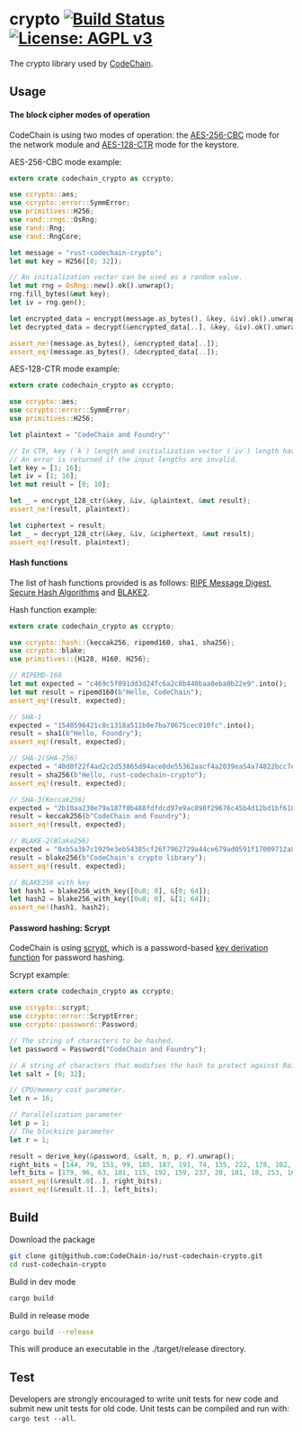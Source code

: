 # crypto [![Build Status](https://travis-ci.com/CodeChain-io/rust-codechain-crypto.svg?branch=master)](https://travis-ci.com/CodeChain-io/rust-codechain-crypto) [![License: AGPL v3](https://img.shields.io/badge/License-AGPL%20v3-blue.svg)](https://www.gnu.org/licenses/agpl-3.0)
The crypto library used by [CodeChain](https://github.com/CodeChain-io/codechain).

## Usage

#### The block cipher modes of operation

CodeChain is using two modes of operation: the [AES-256-CBC](https://tools.ietf.org/html/rfc3602) mode for the network module and [AES-128-CTR](https://tools.ietf.org/html/rfc3686#section-2.1) mode for the keystore. 

AES-256-CBC mode example:
```rust 
extern crate codechain_crypto as ccrypto;

use ccrypto::aes;
use ccrypto::error::SymmError;
use primitives::H256;
use rand::rngs::OsRng;
use rand::Rng;
use rand::RngCore;

let message = "rust-codechain-crypto";
let mut key = H256([0; 32]);

// An initialization vector can be used as a random value.
let mut rng = OsRng::new().ok().unwrap();
rng.fill_bytes(&mut key);
let iv = rng.gen();

let encrypted_data = encrypt(message.as_bytes(), &key, &iv).ok().unwrap();
let decrypted_data = decrypt(&encrypted_data[..], &key, &iv).ok().unwrap();

assert_ne!(message.as_bytes(), &encrypted_data[..]);
assert_eq!(message.as_bytes(), &decrypted_data[..]);
```

AES-128-CTR mode example:
```rust
extern crate codechain_crypto as ccrypto;

use ccrypto::aes;
use ccrypto::error::SymmError;
use primitives::H256;

let plaintext = "CodeChain and Foundry"'

// In CTR, key (`k`) length and initialization vector (`iv`) length have to be 16 bytes each.
// An error is returned if the input lengths are invalid.
let key = [1; 16];
let iv = [1; 16];
let mut result = [0; 10];

let _ = encrypt_128_ctr(&key, &iv, &plaintext, &mut result);
assert_ne!(result, plaintext);

let ciphertext = result;
let _ = decrypt_128_ctr(&key, &iv, &ciphertext, &mut result);
assert_eq!(result, plaintext);
```

#### Hash functions
The list of hash functions provided is as follows: [RIPE Message Digest](https://en.wikipedia.org/wiki/RIPEMD), [Secure Hash Algorithms](https://en.wikipedia.org/wiki/Secure_Hash_Algorithms) and [BLAKE2](https://en.wikipedia.org/wiki/BLAKE_(hash_function)#BLAKE2).

Hash function example:
```rust
extern crate codechain_crypto as ccrypto;

use ccrypto::hash::{keccak256, ripemd160, sha1, sha256};
use ccrypto::blake;
use primitives::{H128, H160, H256};

// RIPEMD-160
let mut expected = "c469c5f091dd3d24fc6a2c8b440baa0eba0b22e9".into();
let mut result = ripemd160(b"Hello, CodeChain");
assert_eq!(result, expected);

// SHA-1
expected = "1540596421c8c1318a511b0e7ba70675cec010fc".into();
result = sha1(b"Hello, Foundry");
assert_eq!(result, expected);

// SHA-2(SHA-256)
expected = "40d0f22f4ad2c2d53865d94ace0de55362aacf4a2039ea54a74822bcc7e4e170".into();
result = sha256(b"Hello, rust-codechain-crypto");
assert_eq!(result, expected);

// SHA-3(Keccak256)
expected = "2b10aa230e79a187f0b488fdfdcd97e9ac898f29676c45b4d12bd1bf61871d0e".into();
result = keccak256(b"CodeChain and Foundry");
assert_eq!(result, expected);

// BLAKE-2(Blake256)
expected = "0xb5a3b7c1929e3eb54385cf26f7962729a44ce679ad0591f17009712a8f8bd06e".into();
result = blake256(b"CodeChain's crypto library");
assert_eq!(result, expected);

// BLAKE256 with key
let hash1 = blake256_with_key([0u8; 0], &[0; 64]);
let hash2 = blake256_with_key([0u8; 0], &[1; 64]);
assert_ne!(hash1, hash2);
```

#### Password hashing: Scrypt

CodeChain is using [scrypt](https://en.wikipedia.org/wiki/Scrypt), which is a password-based [key derivation function](https://en.wikipedia.org/wiki/Key_derivation_function) for password hashing.

Scrypt example:
```rust
extern crate codechain_crypto as ccrypto;

use ccrypto::scrypt;
use ccrypto::error::ScryptError;
use ccrypto::password::Password;

// The string of characters to be hashed.
let password = Password("CodeChain and Foundry");

// A string of characters that modifies the hash to protect against Rainbow table attacks.
let salt = [0; 32];

// CPU/memory cost parameter.
let n = 16;

// Parallelization parameter
let p = 1;
// The blocksize parameter
let r = 1;

result = derive_key(&password, &salt, n, p, r).unwrap();
right_bits = [144, 79, 151, 99, 185, 187, 191, 74, 135, 222, 178, 102, 32, 179, 194, 170];
left_bits = [179, 96, 63, 181, 115, 192, 159, 237, 20, 181, 18, 253, 164, 77, 199, 136];
assert_eq!(&result.0[..], right_bits);
assert_eq!(&result.1[..], left_bits);
```

## Build

Download the package

```sh
git clone git@github.com:CodeChain-io/rust-codechain-crypto.git
cd rust-codechain-crypto
```

Build in dev mode

```sh
cargo build
```

Build in release mode

```sh
cargo build --release
```
This will produce an executable in the ./target/release directory.

## Test

Developers are strongly encouraged to write unit tests for new code and submit new unit tests for old code. Unit tests can be compiled and run with: `cargo test --all`.